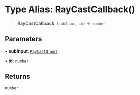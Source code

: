 # Type Alias: RayCastCallback()

> **RayCastCallback**: (`subInput`, `id`) => `number`

## Parameters

• **subInput**: [`RayCastInput`](/api/interfaces/RayCastInput)

• **id**: `number`

## Returns

`number`
